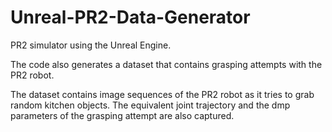 # Unreal-PR2-Data-Generator

PR2 simulator using the Unreal Engine. 

The code also generates a dataset that contains grasping attempts with the PR2 robot.

The dataset contains image sequences of the PR2 robot as it tries to grab random kitchen objects. 
The equivalent joint trajectory and the dmp parameters of the grasping attempt are also captured.
